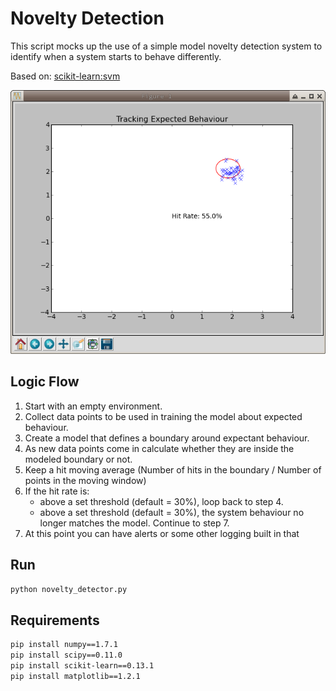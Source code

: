 # Novelty Detection

This script mocks up the use of a simple model novelty detection system to identify when a system starts to behave differently.

Based on: [scikit-learn:svm](http://scikit-learn.org/stable/auto_examples/svm/plot_oneclass.html#example-svm-plot-oneclass-py)

![tracking behaviour](tracking_behaviour.png)

## Logic Flow

1. Start with an empty environment.
2. Collect data points to be used in training the model about expected behaviour.
3. Create a model that defines a boundary around expectant behaviour.
4. As new data points come in calculate whether they are inside the modeled boundary or not.
5. Keep a hit moving average (Number of hits in the boundary / Number of points in the moving window)
6. If the hit rate is:
    * above a set threshold (default = 30%), loop back to step 4.
    * above a set threshold (default = 30%), the system behaviour no longer matches the model. Continue to step 7.
7. At this point you can have alerts or some other logging built in that

## Run

```python
python novelty_detector.py
```

## Requirements

```bash
pip install numpy==1.7.1
pip install scipy==0.11.0
pip install scikit-learn==0.13.1
pip install matplotlib==1.2.1
```
